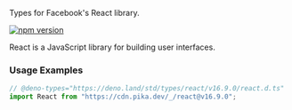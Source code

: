 Types for Facebook's React library.

[![npm version](https://img.shields.io/npm/v/react.svg?style=flat)](https://www.npmjs.com/package/react)

React is a JavaScript library for building user interfaces.

### Usage Examples

```typescript
// @deno-types="https://deno.land/std/types/react/v16.9.0/react.d.ts"
import React from "https://cdn.pika.dev/_/react@v16.9.0";
```
